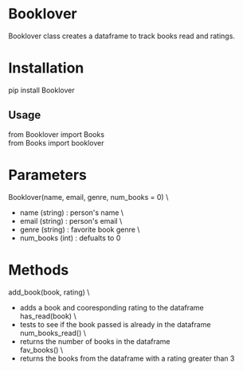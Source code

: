 # Booklover

Booklover class creates a dataframe to track books read and ratings.

# Installation
pip install Booklover 

## Usage
from Booklover import Books \
from Books import booklover 

# Parameters
 Booklover(name, email, genre, num_books = 0) \
-  name (string) : person's name \
-  email (string) : person's email \
-  genre (string) : favorite book genre \
-  num_books (int) : defualts to 0 

# Methods
add_book(book, rating) \
-  adds a book and cooresponding rating to the dataframe \
has_read(book) \
-  tests to see if the book passed is already in the dataframe \
num_books_read() \
-  returns the number of books in the dataframe \
fav_books() \
-  returns the books from the dataframe with a rating greater than 3
